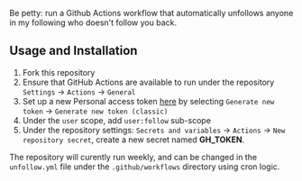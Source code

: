 Be petty: run a Github Actions workflow that automatically unfollows anyone in my following who doesn't follow you back. 


## Usage and Installation

1. Fork this repository
2. Ensure that GitHub Actions are available to run under the repository `Settings` -> `Actions` -> `General`
3. Set up a new Personal access token [here](https://github.com/settings/tokens) by selecting `Generate new token` -> `Generate new token (classic)`
4. Under the `user` scope, add `user:follow` sub-scope
3. Under the repository settings: `Secrets and variables` -> `Actions` -> `New repository secret`, create a new secret named **GH_TOKEN**. 

The repository will curently run weekly, and can be changed in the `unfollow.yml` file under the `.github/workflows` directory using cron logic. 
